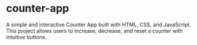 # counter-app
A simple and interactive Counter App built with HTML, CSS, and JavaScript. This project allows users to increase, decrease, and reset a counter with intuitive buttons.
